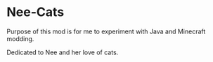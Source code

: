 # Nee-Cats
Purpose of this mod is for me to experiment with Java and Minecraft modding.

Dedicated to Nee and her love of cats.

